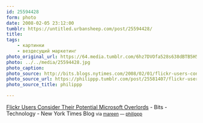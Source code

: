 ```yaml
---
id: 25594428
form: photo
date: 2008-02-05 23:12:00
tumblr: https://untitled.urbansheep.com/post/25594428/
title:
tags:
    - картинки
    - вездесущий маркетинг
photo_original_url: https://64.media.tumblr.com/6hz7DVOfa528s638dBTB5H5X_540.jpg
photo: ../../media/25594428.jpg
photo_caption:
photo_source: http://bits.blogs.nytimes.com/2008/02/01/flickr-users-consider-their-potential-microsoft-overlords/
photo_source_url: https://philippp.tumblr.com/post/25581407/flickr-users-consider-their-potential-microsoft
photo_source_title: philippp

---
```


<p><a href="http://bits.blogs.nytimes.com/2008/02/01/flickr-users-consider-their-potential-microsoft-overlords/">Flickr Users Consider Their Potential Microsoft Overlords</a> - Bits - Technology - New York Times Blog <small>via <a href="http://mareen.tumblr.com/post/25587955">mareen</a> — <a href="http://phil.betterpeople.de/post/25581407">philippp</a></small></p>
